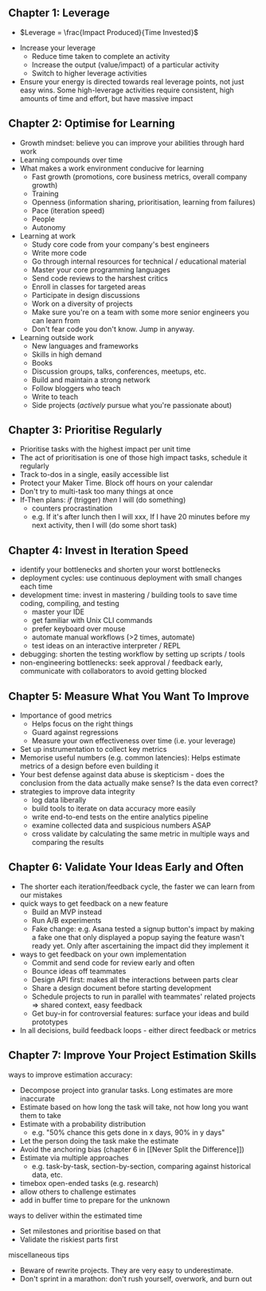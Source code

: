 ## Chapter 1: Leverage
* $Leverage = \frac{Impact Produced}{Time Invested}$
- Increase your leverage
	- Reduce time taken to complete an activity
	- Increase the output (value/impact) of a particular activity
	- Switch to higher leverage activities
- Ensure your energy is directed towards real leverage points, not just easy wins. Some high-leverage activities require consistent, high amounts of time and effort, but have massive impact

## Chapter 2: Optimise for Learning
- Growth mindset: believe you can improve your abilities through hard work
- Learning compounds over time
- What makes a work environment conducive for learning
	- Fast growth (promotions, core business metrics, overall company growth)
	- Training
	- Openness (information sharing, prioritisation, learning from failures)
	- Pace (iteration speed)
	- People
	- Autonomy
- Learning at work
	- Study core code from your company's best engineers
	- Write more code
	- Go through internal resources for technical / educational material
	- Master your core programming languages
	- Send code reviews to the harshest critics
	- Enroll in classes for targeted areas
	- Participate in design discussions
	- Work on a diversity of projects
	- Make sure you're on a team with some more senior engineers you can learn from
	- Don't fear code you don't know. Jump in anyway.
- Learning outside work
	- New languages and frameworks
	- Skills in high demand
	- Books
	- Discussion groups, talks, conferences, meetups, etc.
	- Build and maintain a strong network
	- Follow bloggers who teach
	- Write to teach
	- Side projects (_actively_ pursue what you're passionate about)
	
## Chapter 3: Prioritise Regularly
- Prioritise tasks with the highest impact per unit time
- The act of prioritisation is one of those high impact tasks, schedule it regularly
- Track to-dos in a single, easily accessible list
- Protect your Maker Time. Block off hours on your calendar
- Don't try to multi-task too many things at once
- If-Then plans: _if_ (trigger) _then_ I will (do something)
	- counters procrastination
	- e.g. If it's after lunch then I will xxx, If I have 20 minutes before my next activity, then I will (do some short task)

## Chapter 4: Invest in Iteration Speed
- identify your bottlenecks and shorten your worst bottlenecks
- deployment cycles: use continuous deployment with small changes each time
- development time: invest in mastering / building tools to save time coding, compiling, and testing
	- master your IDE
	- get familiar with Unix CLI commands
	- prefer keyboard over mouse
	- automate manual workflows (>2 times, automate)
	- test ideas on an interactive interpreter / REPL
- debugging: shorten the testing workflow by setting up scripts / tools
- non-engineering bottlenecks: seek approval / feedback early, communicate with collaborators to avoid getting blocked

## Chapter 5: Measure What You Want To Improve
- Importance of good metrics
	- Helps focus on the right things
	- Guard against regressions
	- Measure your own effectiveness over time (i.e. your leverage)
- Set up instrumentation to collect key metrics
- Memorise useful numbers (e.g. common latencies): Helps estimate metrics of a design before even building it
- Your best defense against data abuse is skepticism - does the conclusion from the data actually make sense? Is the data even correct?
- strategies to improve data integrity
	- log data liberally
	- build tools to iterate on data accuracy more easily
	- write end-to-end tests on the entire analytics pipeline
	- examine collected data and suspicious numbers ASAP
	- cross validate by calculating the same metric in multiple ways and comparing the results

## Chapter 6: Validate Your Ideas Early and Often
- The shorter each iteration/feedback cycle, the faster we can learn from our mistakes
- quick ways to get feedback on a new feature
	- Build an MVP instead
	- Run A/B experiments
	- Fake change: e.g. Asana tested a signup button's impact by making a fake one that only displayed a popup saying the feature wasn't ready yet. Only after ascertaining the impact did they implement it
- ways to get feedback on your own implementation
	- Commit and send code for review early and often
	- Bounce ideas off teammates
	- Design API first: makes all the interactions between parts clear
	- Share a design document before starting development
	- Schedule projects to run in parallel with teammates' related projects => shared context, easy feedback
	- Get buy-in for controversial features: surface your ideas and build prototypes
- In all decisions, build feedback loops - either direct feedback or metrics

## Chapter 7: Improve Your Project Estimation Skills
ways to improve estimation accuracy:
- Decompose project into granular tasks. Long estimates are more inaccurate
- Estimate based on how long the task will take, not how long you want them to take
- Estimate with a probability distribution
	- e.g. "50% chance this gets done in x days, 90% in y days"
- Let the person doing the task make the estimate
- Avoid the anchoring bias (chapter 6 in [[Never Split the Difference]])
- Estimate via multiple approaches
	- e.g. task-by-task, section-by-section, comparing against historical data, etc.
- timebox open-ended tasks (e.g. research)
- allow others to challenge estimates
- add in buffer time to prepare for the unknown

ways to deliver within the estimated time
- Set milestones and prioritise based on that
- Validate the riskiest parts first

miscellaneous tips
- Beware of rewrite projects. They are very easy to underestimate.
- Don't sprint in a marathon: don't rush yourself, overwork, and burn out